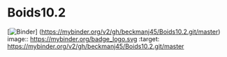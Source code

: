# Boids10.2
[![Binder](https://mybinder.org/badge_logo.svg)]
(https://mybinder.org/v2/gh/beckmanj45/Boids10.2.git/master) 
image:: https://mybinder.org/badge_logo.svg :target: https://mybinder.org/v2/gh/beckmanj45/Boids10.2.git/master
